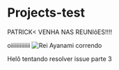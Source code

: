 # Projects-test

PATRICK< VENHA NAS REUNIõES!!!!

oiiiiiiiiiiiii
![Rei Ayanami correndo](https://i.redd.it/4rxo2c9v7e561.gif)


Helô tentando resolver issue parte 3